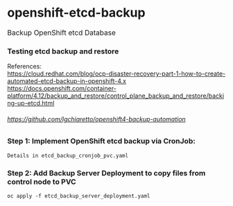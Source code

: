# openshift-etcd-backup
<font size=3>
Backup OpenShift etcd Database
</font>

### Testing etcd backup and restore 

References: <br>
<href> https://cloud.redhat.com/blog/ocp-disaster-recovery-part-1-how-to-create-automated-etcd-backup-in-openshift-4.x </href><br>
https://docs.openshift.com/container-platform/4.12/backup_and_restore/control_plane_backup_and_restore/backing-up-etcd.html <br>
###### https://github.com/lgchiaretto/openshift4-backup-automation <br>


### Step 1: Implement OpenShift etcd backup via CronJob:
```
Details in etcd_backup_cronjob_pvc.yaml
```

### Step 2: Add Backup Server Deployment to copy files from control node to PVC
```
oc apply -f etcd_backup_server_deployment.yaml
```

